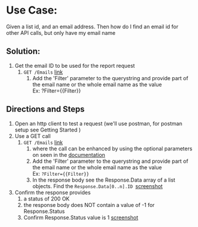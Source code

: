 # Use Case:

Given a list id, and an email address.
Then how do I find an email id for other API calls, but only have my email name

## Solution:  

1. Get the email ID to be used for the report request
    1.  `GET /Emails`  [link](https://developer.benchmarkemail.com/#0068614f-f224-141b-b1eb-8768abc0f5d3) 
        1.  Add the 'Filter' parameter to the querystring and provide part of the email name or the whole email name as the value  \
Ex: ?Filter={{Filter}}

## Directions and Steps 

1. Open an http client to test a request (we'll use postman, for postman setup see Getting Started )
1. Use a GET call  
   1.  `GET /Emails`  [link](https://developer.benchmarkemail.com/#0068614f-f224-141b-b1eb-8768abc0f5d3) 
        1.  where the call can be enhanced by using the optional parameters on seen in the [documentation](https://developer.benchmarkemail.com/#0068614f-f224-141b-b1eb-8768abc0f5d3) 
        1.  Add the 'Filter' parameter to the querystring and provide part of the email name or the whole email name as the value  \
Ex: `?Filter={{Filter}}`
        1.  In the response body see the Response.Data array of a list objects. Find the <code>Response.Data[0..n].ID </code>[screenshot](https://www.dropbox.com/s/9m0t0hvhq0g4wza/2018-09-19_10-52-59.png?dl=0)
1.  Confirm the response provides 
    1.  a status of 200 OK 
    1.  the response body does NOT contain a value of -1 for Response.Status 
    1.  Confirm Response.Status value is 1 [screenshot](https://www.dropbox.com/s/ewwb8p0pshwwwxz/2018-09-13_13-41-35.png?dl=0)